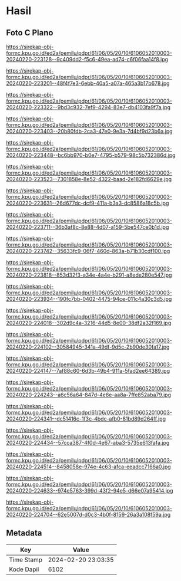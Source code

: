 # Hasil

## Foto C Plano

https://sirekap-obj-formc.kpu.go.id/ed2a/pemilu/pdpr/61/06/05/20/10/6106052010003-20240220-223128--9c409dd2-f5c6-49ea-ad74-c6f06faa14f8.jpg

https://sirekap-obj-formc.kpu.go.id/ed2a/pemilu/pdpr/61/06/05/20/10/6106052010003-20240220-223201--48f4f7e3-6ebb-40a5-a07a-465a3b17b678.jpg

https://sirekap-obj-formc.kpu.go.id/ed2a/pemilu/pdpr/61/06/05/20/10/6106052010003-20240220-223322--9bd3c932-7ef9-4294-83e7-db4103fa9f7a.jpg

https://sirekap-obj-formc.kpu.go.id/ed2a/pemilu/pdpr/61/06/05/20/10/6106052010003-20240220-223403--20b80fdb-2ca3-47e0-9e3a-7d4bf9d23b6a.jpg

https://sirekap-obj-formc.kpu.go.id/ed2a/pemilu/pdpr/61/06/05/20/10/6106052010003-20240220-223448--bc6bb970-b0e7-4795-b579-98c5b732386d.jpg

https://sirekap-obj-formc.kpu.go.id/ed2a/pemilu/pdpr/61/06/05/20/10/6106052010003-20240220-223523--7301858e-8e52-4322-baad-2e182fd6629e.jpg

https://sirekap-obj-formc.kpu.go.id/ed2a/pemilu/pdpr/61/06/05/20/10/6106052010003-20240220-223631--26d677dc-dcf9-411a-b3a3-dc8586a18c5b.jpg

https://sirekap-obj-formc.kpu.go.id/ed2a/pemilu/pdpr/61/06/05/20/10/6106052010003-20240220-223711--36b3af8c-8e88-4d07-a159-5be547ce0b1d.jpg

https://sirekap-obj-formc.kpu.go.id/ed2a/pemilu/pdpr/61/06/05/20/10/6106052010003-20240220-223742--35633fc9-06f7-460d-863a-b71b30cdf100.jpg

https://sirekap-obj-formc.kpu.go.id/ed2a/pemilu/pdpr/61/06/05/20/10/6106052010003-20240220-223818--853d32f3-a34e-4a4e-b291-a8ede280e547.jpg

https://sirekap-obj-formc.kpu.go.id/ed2a/pemilu/pdpr/61/06/05/20/10/6106052010003-20240220-223934--190fc7bb-0402-4475-94ce-011c4a30c3d5.jpg

https://sirekap-obj-formc.kpu.go.id/ed2a/pemilu/pdpr/61/06/05/20/10/6106052010003-20240220-224018--302d9c4a-3216-44d5-8e00-38df2a32f169.jpg

https://sirekap-obj-formc.kpu.go.id/ed2a/pemilu/pdpr/61/06/05/20/10/6106052010003-20240220-224102--30584945-341a-49df-9d5c-2b90de30fa17.jpg

https://sirekap-obj-formc.kpu.go.id/ed2a/pemilu/pdpr/61/06/05/20/10/6106052010003-20240220-224147--7af88c60-6d3b-49b4-911a-5fad2ee64389.jpg

https://sirekap-obj-formc.kpu.go.id/ed2a/pemilu/pdpr/61/06/05/20/10/6106052010003-20240220-224243--a6c56a64-847d-4e6e-aa8a-7ffe852aba79.jpg

https://sirekap-obj-formc.kpu.go.id/ed2a/pemilu/pdpr/61/06/05/20/10/6106052010003-20240220-224341--dc51416c-1f3c-4bdc-afb0-81bd89d264ff.jpg

https://sirekap-obj-formc.kpu.go.id/ed2a/pemilu/pdpr/61/06/05/20/10/6106052010003-20240220-224434--57cca387-4f0d-4e67-aba3-5735e613fafa.jpg

https://sirekap-obj-formc.kpu.go.id/ed2a/pemilu/pdpr/61/06/05/20/10/6106052010003-20240220-224514--8458058e-974e-4c63-afca-eeadcc7166a0.jpg

https://sirekap-obj-formc.kpu.go.id/ed2a/pemilu/pdpr/61/06/05/20/10/6106052010003-20240220-224633--974e5763-399d-43f2-94e5-d66e07a95414.jpg

https://sirekap-obj-formc.kpu.go.id/ed2a/pemilu/pdpr/61/06/05/20/10/6106052010003-20240220-224704--62e5007d-d0c3-4b0f-8159-26a3a108f59a.jpg


## Metadata

| Key        | Value               |
| ---------- | ------------------- |
| Time Stamp | 2024-02-20 23:03:35 |
| Kode Dapil | 6102                |




